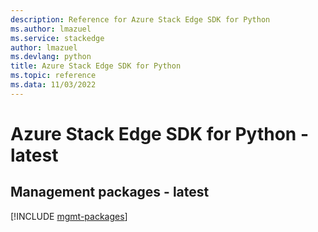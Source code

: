 ```yaml
---
description: Reference for Azure Stack Edge SDK for Python
ms.author: lmazuel
ms.service: stackedge
author: lmazuel
ms.devlang: python
title: Azure Stack Edge SDK for Python
ms.topic: reference
ms.data: 11/03/2022
---
```

# Azure Stack Edge SDK for Python - latest

## Management packages - latest
[!INCLUDE [mgmt-packages](stack-edge-mgmt-index.md)]